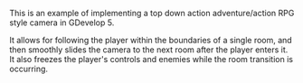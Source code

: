 This is an example of implementing a top down action adventure/action RPG style camera in GDevelop 5.

It allows for following the player within the boundaries of a single room, and then smoothly slides the camera to the next room after the player enters it. It also freezes the player's controls and enemies while the room transition is occurring.